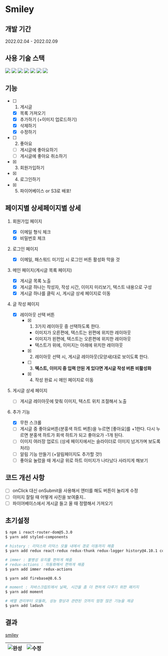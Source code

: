 # Smiley

## 개발 기간

2022.02.04 - 2022.02.09

## 사용 기술 스택

<img src="https://img.shields.io/badge/HTML5-E34F26?style=for-the-badge&logo=HTML5&logoColor=white"/> <img src="https://img.shields.io/badge/CSS3-#572B6?style=for-the-badge&logo=CSS3&logoColor=white"/> <img src="https://img.shields.io/badge/JavaScript-F7DF1E?style=for-the-badge&logo=JavaScript&logoColor=black"/> <img src="https://img.shields.io/badge/React-61DAFB?style=for-the-badge&logo=React&logoColor=black"/> <img src="https://img.shields.io/badge/Redux-764ABC?style=for-the-badge&logo=Redux&logoColor=white"/> <img src="https://img.shields.io/badge/Firebase-FFCA28?style=for-the-badge&logo=Firebase&logoColor=black"/> <img src="https://img.shields.io/badge/Amazon S3-569A31?style=for-the-badge&logo=Amazon S3&logoColor=white"/>

## 기능

- [ ] 1. 게시글
  - [x] 목록 가져오기
  - [x] 추가하기 (+이미지 업로드하기)
  - [x] 삭제하기
  - [x] 수정하기
- [ ] 2. 좋아요
  - [ ] 게시글에 좋아요하기
  - [ ] 게시글에 좋아요 취소하기
- [x] 3. 회원가입하기
- [x] 4. 로그인하기
- [x] 5. 파이어베이스 or S3로 배포!

## 페이지별 상세페이지별 상세

1. 회원가입 페이지

   - [x] 이메일 형식 체크
   - [x] 비밀번호 체크

2. 로그인 페이지

   - [x] 이메일, 패스워드 미기입 시 로그인 버튼 활성화 막을 것

3. 메인 페이지(게시글 목록 페이지)

   - [x] 게시글 목록 노출
   - [x] 게시글 하나는 작성자, 작성 시간, 이미지 미리보기, 텍스트 내용으로 구성
   - [x] 게시글 하나를 클릭 시, 게시글 상세 페이지로 이동

4. 글 작성 페이지
   - [x] 레이아웃 선택 버튼
     - [x] 1. 3가지 레이아웃 중 선택하도록 한다.
       - 이미지가 오른편에, 텍스트는 왼편에 위치한 레이아웃
       - 이미지가 왼편에, 텍스트는 오른편에 위치한 레이아웃
       - 텍스트가 위에, 이미지는 아래에 위치한 레이아웃
     - [x] 2. 레이아웃 선택 시, 게시글 레이아웃(모양새)대로 보이도록 한다.
     - [ ] 3. **텍스트, 이미지 중 입력 안된 게 있다면 게시글 작성 버튼 비활성화**
     - [x] 4. 작성 완료 시 메인 페이지로 이동
5. 게시글 상세 페이지

   - [ ] 게시글 레이아웃에 맞춰 이미지, 텍스트 위치 조절해서 노출

6. 추가 기능

   - [x] 무한 스크롤
   - [ ] 게시글 중 좋아요버튼(분홍색 하트 버튼)을 누르면 [좋아요]를 +1한다. 다시 누르면 분홍색 하트가 회색 하트가 되고 좋아요가 -1개 된다.
   - [ ] 이미지 여러장 업로드 (상세 페이지에서는 슬라이더로 이미지 넘겨가며 보도록 처리)
   - [ ] 알림 기능 만들기 (+알림페이지도 추가할 것!)
   - [ ] 좋아요 눌렀을 때 게시글 위로 하트 이미지가 나타났다 사라지게 해보기

## 코드 개선 사항

- [ ] onClick 대신 onSubmit을 사용해서 엔터를 해도 버튼이 눌리게 수정
- [ ] 이미지 잘릴 때 어떻게 사진을 보여줄지..
- [ ] 파이어베이스에서 게시글 들고 올 때 정렬해서 가져오기

## 초기설정

```bash
$ npm i react-router-dom@5.3.0
$ yarn add styled-components

# history : 리덕스와 리덕스 모듈 내에서 경로 이동까지 해줌
$ yarn add redux react-redux redux-thunk redux-logger history@4.10.1 connected-react-router@6.8.0

# immer : 불병성 유지를 편하게 해줌
# redux-actions : 자동화해서 편하게 해줌
$ yarn add immer redux-actions

$ yarn add firebase@8.6.5

# moment : 자바스크립트에서 날짜, 시간을 좀 더 편하게 다루기 위한 패키지
$ yarn add moment

# 배열 관리부터 모듈화, 성능 향상과 관련된 것까지 엄청 많은 기능을 제공
$ yarn add ladash
```

## 결과

[smiley](http://hanghae99-react-magazine.s3-website.ap-northeast-2.amazonaws.com/)

|![완성](https://blog.kakaocdn.net/dn/c8Fram/btrspIYzJcx/CRmkKkLgZvcmLD9hHAxFWK/img.gif)|![수정](https://blog.kakaocdn.net/dn/bR7Paj/btrsnm9jVS2/cn7HEFkPXYKt6rHV5KocZk/img.gif)|
|:---|---:|
